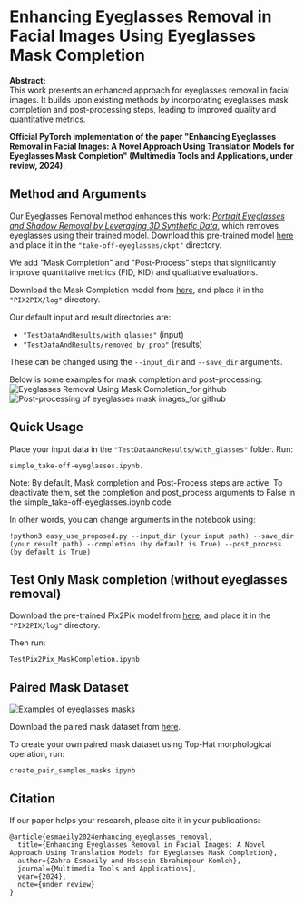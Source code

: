 # Enhancing Eyeglasses Removal in Facial Images Using Eyeglasses Mask Completion

**Abstract:**  
This work presents an enhanced approach for eyeglasses removal in facial images. It builds upon existing methods by incorporating eyeglasses mask completion and post-processing steps, leading to improved quality and quantitative metrics.

**Official PyTorch implementation of the paper "Enhancing Eyeglasses Removal in Facial Images: A Novel Approach Using Translation Models for Eyeglasses Mask Completion" (Multimedia Tools and Applications, under review, 2024).**

## Method and Arguments
Our Eyeglasses Removal method enhances this work: [*Portrait Eyeglasses and Shadow Removal by Leveraging 3D Synthetic Data*](https://github.com/StoryMY/take-off-eyeglasses), which removes eyeglasses using their trained model. 
Download this pre-trained model [here](https://drive.google.com/file/d/1Ea8Swdajz2J5VOkaXIw_-pVJk9EWYrpx/view?usp=sharing) and place it in the `"take-off-eyeglasses/ckpt"` directory.

We add "Mask Completion" and "Post-Process" steps that significantly improve quantitative metrics (FID, KID) and qualitative evaluations.

Download the Mask Completion model from [here](https://drive.google.com/file/d/1U-hanxKcG-chfUzxQV3G_Q7IBbNlHga3/view?usp=sharing), and place it in the `"PIX2PIX/log"` directory.

Our default input and result directories are:

- `"TestDataAndResults/with_glasses"` (input)
- `"TestDataAndResults/removed_by_prop"` (results)

These can be changed using the `--input_dir` and `--save_dir` arguments.

Below is some examples for mask completion and post-processing:
![Eyeglasses Removal Using Mask Completion_for github](https://github.com/user-attachments/assets/79826e6e-a5d6-47d1-a255-9ff2757d9e16)
![Post-processing of eyeglasses mask images_for github](https://github.com/user-attachments/assets/a738923c-7ff6-462b-aa94-42aebf86f7a3)

## Quick Usage
Place your input data in the `"TestDataAndResults/with_glasses"` folder. Run:

	simple_take-off-eyeglasses.ipynb.

Note: By default, Mask completion and Post-Process steps are active. To deactivate them, set the completion and post_process arguments to False in the simple_take-off-eyeglasses.ipynb code.

In other words, you can change arguments in the notebook using:

	!python3 easy_use_proposed.py --input_dir (your input path) --save_dir (your result path) --completion (by default is True) --post_process (by default is True)

## Test Only Mask completion (without eyeglasses removal)
Download the pre-trained Pix2Pix model from [here](https://drive.google.com/file/d/1U-hanxKcG-chfUzxQV3G_Q7IBbNlHga3/view?usp=sharing), and place it in the `"PIX2PIX/log"` directory.
 
Then run:    
 	
	TestPix2Pix_MaskCompletion.ipynb
 
## Paired Mask Dataset
![Examples of eyeglasses masks](https://github.com/user-attachments/assets/c2834dbd-9a7b-40a8-a1a0-6e7e5eef4cd9)

Download the paired mask dataset from [here](https://drive.google.com/drive/folders/1s3Vp-bpsMvo7DoY8f_yze_YBgMjeIZQI?usp=sharing).

To create your own paired mask dataset using Top-Hat morphological operation, run:   

	create_pair_samples_masks.ipynb

## Citation

If our paper helps your research, please cite it in your publications:

	@article{esmaeily2024enhancing_eyeglasses_removal,
	  title={Enhancing Eyeglasses Removal in Facial Images: A Novel Approach Using Translation Models for Eyeglasses Mask Completion},
	  author={Zahra Esmaeily and Hossein Ebrahimpour-Komleh},
	  journal={Multimedia Tools and Applications},
	  year={2024},
	  note={under review}
	}



